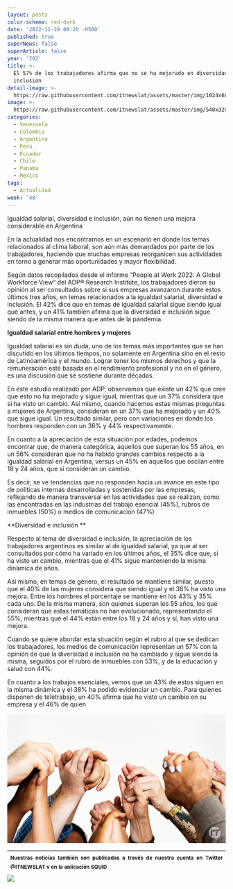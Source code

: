 ```yaml
---
layout: posts
color-schema: red-dark
date: '2022-11-28 09:20 -0500'
published: true
superNews: false
superArticle: false
year: '202'
title: >-
  El 57% de los trabajadores afirma que no se ha mejorado en diversidad e
  inclusión
detail-image: >-
  https://raw.githubusercontent.com/itnewslat/assets/master/img/1024x680/unidos-g.jpg
image: >-
  https://raw.githubusercontent.com/itnewslat/assets/master/img/540x320/unidos-p.jpg
categories:
  - Venezuela
  - Colombia
  - Argentina
  - Perú
  - Ecuador
  - Chile
  - Panama
  - Mexico
tags:
  - Actualidad
week: '48'
---
```

Igualdad salarial, diversidad e inclusión, aún no tienen una mejora considerable en Argentina

En la actualidad nos encontramos en un escenario en donde los temas relacionados al clima laboral, son aún más demandados por parte de los trabajadores, haciendo que muchas empresas reorganicen sus actividades en torno a generar más oportunidades y mayor flexibilidad.

Según datos recopilados desde el informe “People at Work 2022: A Global Workforce View“ del ADP® Research Institute, los trabajadores dieron su opinión al ser consultados sobre si sus empresas avanzaron durante estos últimos tres años, en temas relacionados a la igualdad salarial, diversidad e inclusión. El 42% dice que en temas de igualdad salarial sigue siendo igual que antes, y un 41% también afirma que la diversidad e inclusión sigue siendo de la misma manera que antes de la pandemia.

**Igualdad salarial entre hombres y mujeres**

Igualdad salarial es sin duda, uno de los temas más importantes que se han discutido en los últimos tiempos, no solamente en Argentina sino en el resto de Latinoamérica y el mundo. Lograr tener los mismos derechos y que la remuneración esté basada en el rendimiento profesional y no en el género, es una discusión que se sostiene durante décadas.

En este estudio realizado por ADP, observamos que existe un 42% que cree que esto no ha mejorado y sigue igual, mientras que un 37% considera que si ha visto un cambio. Así mismo, cuando hacemos estas mismas preguntas a mujeres de Argentina, consideran en un 37% que ha mejorado y un 40% que sigue igual. Un resultado similar, pero con variaciones en donde los hombres responden con un 36% y 44% respectivamente. 

En cuanto a la apreciación de esta situación por edades, podemos encontrar que, de manera categórica, aquellos que superan los 55 años, en un 56% consideran que no ha habido grandes cambios respecto a la igualdad salarial en Argentina, versus un 45% en aquellos que oscilan entre 18 y 24 años, que sí consideran un cambio.

Es decir, se ve tendencias que no responden hacia un avance en este tipo de políticas internas desarrolladas y sostenidas por las empresas, reflejando de manera transversal en las actividades que se realizan, como las encontradas en las industrias del trabajo esencial (45%), rubros de inmuebles (50%) o medios de comunicación (47%)

**Diversidad e inclusión **

Respecto al tema de diversidad e inclusión, la apreciación de los trabajadores argentinos es similar al de igualdad salarial, ya que al ser consultados por cómo ha variado en los últimos años, el 35% dice que, si ha visto un cambio, mientras que el 41% sigue manteniendo la misma dinámica de años. 

Así mismo, en temas de género, el resultado se mantiene similar, puesto que el 40% de las mujeres considera que siendo igual y el 36% ha visto una mejora. Entre los hombres el porcentaje se mantiene en los 43% y 35% cada uno. De la misma manera, son quienes superan los 55 años, los que consideran que estas temáticas no han evolucionado, representando el 55%, mientras que el 44% están entre los 18 y 24 años y sí, han visto una mejora.

Cuando se quiere abordar esta situación según el rubro al que se dedican los trabajadores, los medios de comunicación representan un 57% con la opinión de que la diversidad e inclusión no ha cambiado y sigue siendo la misma, seguidos por el rubro de inmuebles con 53%, y de la educación y salud con 44%.

En cuanto a los trabajos esenciales, vemos que un 43% de estos siguen en la misma dinámica y el 38% ha podido evidenciar un cambio. Para quienes disponen de teletrabajo, un 40% afirma que ha visto un cambio en su empresa y el 46% de quien

![](https://raw.githubusercontent.com/itnewslat/assets/master/img/540x320/unidos-p.jpg)

<table style="height: 42px;" width="569">
<tbody>
<tr>
<td style="text-align: justify;"><sub><strong>Nuestras noticias también son publicadas a través de nuestra cuenta en Twitter <a href="https://twitter.com/itnewslat?lang=es">@ITNEWSLAT</a> y en la aplicación <a href="https://squidapp.co/en/">SQUID</a></strong></sub></td>
</tr>
</tbody>
</table>

<img src="https://tracker.metricool.com/c3po.jpg?hash=56f88a41e39ab42c063cc51676587a04"/>